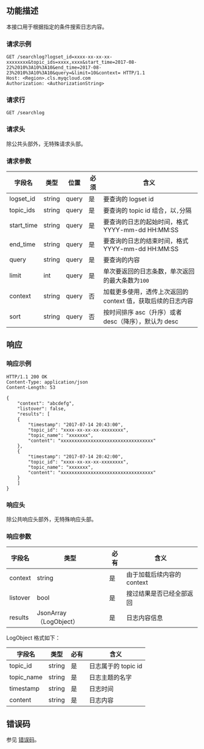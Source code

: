 ## 功能描述

本接口用于根据指定的条件搜索日志内容。

### 请求示例

```
GET /searchlog?logset_id=xxxx-xx-xx-xx-xxxxxxxx&topic_ids=xxxx,xxxx&start_time=2017-08-22%2010%3A10%3A10&end_time=2017-08-23%2010%3A10%3A10&query=&limit=10&context= HTTP/1.1
Host: <Region>.cls.myqcloud.com
Authorization: <AuthorizationString>

```

### 请求行

```
GET /searchlog
```

### 请求头

除公共头部外，无特殊请求头部。

### 请求参数

| 字段名         |  类型  | 位置  |必须 |      含义                                          |
|---------------|--------|------|--------|---------------------------------------------------|
| logset_id     | string | query| 是      |要查询的 logset id                                   |
| topic_ids     | string | query| 是      |要查询的 topic id 组合，以`,`分隔                         |
| start_time    | string | query| 是      |要查询的日志的起始时间，格式 YYYY-mm-dd HH:MM:SS       |
| end_time      | string | query| 是      |要查询的日志的结束时间，格式 YYYY-mm-dd HH:MM:SS       |
| query         | string | query| 是      |要查询的内容                                         |
| limit         | int    | query| 是      |单次要返回的日志条数，单次返回的最大条数为`100`          |
| context       | string | query| 否      |加载更多使用，透传上次返回的 context 值，获取后续的日志内容 |
| sort          | string | query| 否      |按时间排序 asc（升序）或者 desc（降序），默认为 desc        |

## 响应

### 响应示例

```shell
HTTP/1.1 200 OK
Content-Type: application/json
Content-Length: 53

{
    "context": "abcdefg",
    "listover": false,
    "results": [
    {
        "timestamp": "2017-07-14 20:43:00",
        "topic_id": "xxxx-xx-xx-xx-xxxxxxxx",
        "topic_name": "xxxxxxx",
        "content": "xxxxxxxxxxxxxxxxxxxxxxxxxxxxxxxxxx"
    },
    {
        "timestamp": "2017-07-14 20:42:00",
        "topic_id": "xxxx-xx-xx-xx-xxxxxxxx",
        "topic_name": "xxxxxxx",
        "content": "xxxxxxxxxxxxxxxxxxxxxxxxxxxxxxxxxx"
    }
    ]
}
```

### 响应头

除公共响应头部外，无特殊响应头部。

### 响应参数

|  字段名      |  类型                | 必有 |        含义                    |
|-------------|----------------------|---------|-------------------------------|
| context     | string               | 是      | 由于加载后续内容的 context        |
| listover    | bool                 | 是      | 搜过结果是否已经全部返回          |
| results     | JsonArray（LogObject） | 是      | 日志内容信息                    |

LogObject 格式如下：

|  字段名     |  类型  | 必有 |        含义                    |
|------------|--------|---------|-------------------------------|
| topic_id   | string | 是      | 日志属于的 topic id             |
| topic_name | string | 是      | 日志主题的名字                  |
| timestamp  | string | 是      | 日志时间                       |
| content    | string | 是      | 日志内容                       |

## 错误码

参见 [错误码](https://cloud.tencent.com/document/product/614/12402)。
